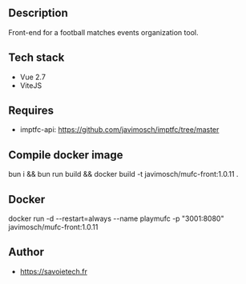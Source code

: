 ## Description

Front-end for a football matches events organization tool.

## Tech stack

- Vue 2.7
- ViteJS

## Requires

- imptfc-api: https://github.com/javimosch/imptfc/tree/master

## Compile docker image

bun i && bun run build && docker build -t javimosch/mufc-front:1.0.11 .

## Docker

docker run -d --restart=always --name playmufc -p "3001:8080" javimosch/mufc-front:1.0.11

## Author

- https://savoietech.fr


